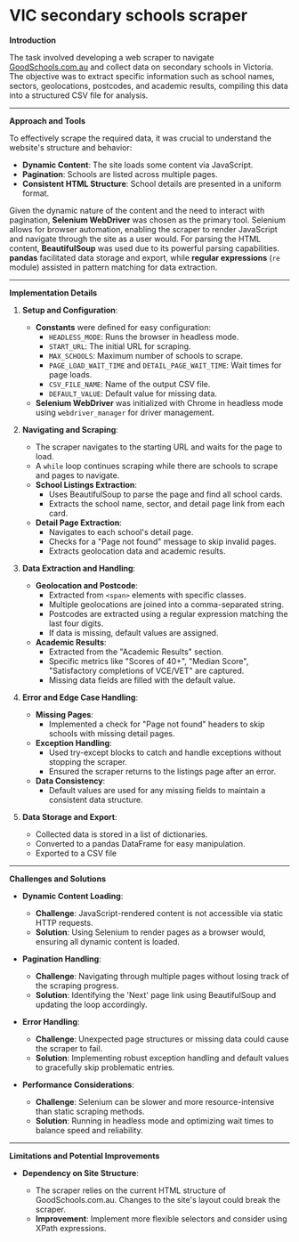 #  VIC secondary schools scraper
 
**Introduction**

The task involved developing a web scraper to navigate [GoodSchools.com.au](https://www.goodschools.com.au) and collect data on secondary schools in Victoria. The objective was to extract specific information such as school names, sectors, geolocations, postcodes, and academic results, compiling this data into a structured CSV file for analysis.

* * * * *

**Approach and Tools**

To effectively scrape the required data, it was crucial to understand the website's structure and behavior:

-   **Dynamic Content**: The site loads some content via JavaScript.
-   **Pagination**: Schools are listed across multiple pages.
-   **Consistent HTML Structure**: School details are presented in a uniform format.

Given the dynamic nature of the content and the need to interact with pagination, **Selenium WebDriver** was chosen as the primary tool. Selenium allows for browser automation, enabling the scraper to render JavaScript and navigate through the site as a user would. For parsing the HTML content, **BeautifulSoup** was used due to its powerful parsing capabilities. **pandas** facilitated data storage and export, while **regular expressions** (`re` module) assisted in pattern matching for data extraction.

* * * * *

**Implementation Details**

1.  **Setup and Configuration**:

    -   **Constants** were defined for easy configuration:
        -   `HEADLESS_MODE`: Runs the browser in headless mode.
        -   `START_URL`: The initial URL for scraping.
        -   `MAX_SCHOOLS`: Maximum number of schools to scrape.
        -   `PAGE_LOAD_WAIT_TIME` and `DETAIL_PAGE_WAIT_TIME`: Wait times for page loads.
        -   `CSV_FILE_NAME`: Name of the output CSV file.
        -   `DEFAULT_VALUE`: Default value for missing data.
    -   **Selenium WebDriver** was initialized with Chrome in headless mode using `webdriver_manager` for driver management.
2.  **Navigating and Scraping**:

    -   The scraper navigates to the starting URL and waits for the page to load.
    -   A `while` loop continues scraping while there are schools to scrape and pages to navigate.
    -   **School Listings Extraction**:
        -   Uses BeautifulSoup to parse the page and find all school cards.
        -   Extracts the school name, sector, and detail page link from each card.
    -   **Detail Page Extraction**:
        -   Navigates to each school's detail page.
        -   Checks for a "Page not found" message to skip invalid pages.
        -   Extracts geolocation data and academic results.
3.  **Data Extraction and Handling**:

    -   **Geolocation and Postcode**:
        -   Extracted from `<span>` elements with specific classes.
        -   Multiple geolocations are joined into a comma-separated string.
        -   Postcodes are extracted using a regular expression matching the last four digits.
        -   If data is missing, default values are assigned.
    -   **Academic Results**:
        -   Extracted from the "Academic Results" section.
        -   Specific metrics like "Scores of 40+", "Median Score", "Satisfactory completions of VCE/VET" are captured.
        -   Missing data fields are filled with the default value.
4.  **Error and Edge Case Handling**:

    -   **Missing Pages**:
        -   Implemented a check for "Page not found" headers to skip schools with missing detail pages.
    -   **Exception Handling**:
        -   Used try-except blocks to catch and handle exceptions without stopping the scraper.
        -   Ensured the scraper returns to the listings page after an error.
    -   **Data Consistency**:
        -   Default values are used for any missing fields to maintain a consistent data structure.
5.  **Data Storage and Export**:

    -   Collected data is stored in a list of dictionaries.
    -   Converted to a pandas DataFrame for easy manipulation.
    -   Exported to a CSV file

* * * * *

**Challenges and Solutions**

-   **Dynamic Content Loading**:

    -   **Challenge**: JavaScript-rendered content is not accessible via static HTTP requests.
    -   **Solution**: Using Selenium to render pages as a browser would, ensuring all dynamic content is loaded.
-   **Pagination Handling**:

    -   **Challenge**: Navigating through multiple pages without losing track of the scraping progress.
    -   **Solution**: Identifying the 'Next' page link using BeautifulSoup and updating the loop accordingly.
-   **Error Handling**:

    -   **Challenge**: Unexpected page structures or missing data could cause the scraper to fail.
    -   **Solution**: Implementing robust exception handling and default values to gracefully skip problematic entries.
-   **Performance Considerations**:

    -   **Challenge**: Selenium can be slower and more resource-intensive than static scraping methods.
    -   **Solution**: Running in headless mode and optimizing wait times to balance speed and reliability.

* * * * *

**Limitations and Potential Improvements**

-   **Dependency on Site Structure**:

    -   The scraper relies on the current HTML structure of GoodSchools.com.au. Changes to the site's layout could break the scraper.
    -   **Improvement**: Implement more flexible selectors and consider using XPath expressions.

